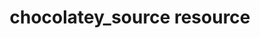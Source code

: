 ---
resource_reference: true
properties_shortcode: 
resources_common_guards: true
resources_common_notification: true
resources_common_properties: true
title: chocolatey_source resource
resource: chocolatey_source
aliases:
- "/resource_chocolatey_source.html"
menu:
  infra:
    title: chocolatey_source
    identifier: chef_infra/cookbook_reference/resources/chocolatey_source chocolatey_source
    parent: chef_infra/cookbook_reference/resources
resource_description_list:
- markdown: Use the **chocolatey_source** resource to add, remove, enable, or disable
    Chocolatey sources.
resource_new_in: '14.3'
syntax_full_code_block: |-
  chocolatey_source 'name' do
    admin_only              true, false # default value: false
    allow_self_service      true, false # default value: false
    bypass_proxy            true, false # default value: false
    priority                Integer # default value: 0
    source                  String
    source_name             String # default value: 'name' unless specified
    action                  Symbol # defaults to :add if not specified
  end
syntax_properties_list: 
syntax_full_properties_list:
- "`chocolatey_source` is the resource."
- "`name` is the name given to the resource block."
- "`action` identifies which steps Chef Infra Client will take to bring the node into
  the desired state."
- "`admin_only`, `allow_self_service`, `bypass_proxy`, `priority`, `source`, and `source_name`
  are the properties available to this resource."
actions_list:
  :add:
    markdown: Default. Adds a Chocolatey source.
  :disable:
    markdown: "Disables a Chocolatey source.\n **New in Chef Infra Client 15.1.**"
  :enable:
    markdown: "Enables a Chocolatey source.\n **New in Chef Infra Client 15.1.**"
  :remove:
    markdown: Removes a Chocolatey source.
  :nothing:
    shortcode: resources_common_actions_nothing.md
properties_list:
- property: admin_only
  ruby_type: true, false
  required: false
  default_value: 'false'
  new_in: '15.1'
  description_list:
  - markdown: Whether or not to set the source to be accessible to only admins.
- property: allow_self_service
  ruby_type: true, false
  required: false
  default_value: 'false'
  new_in: '15.1'
  description_list:
  - markdown: Whether or not to set the source to be used for self service.
- property: bypass_proxy
  ruby_type: true, false
  required: false
  default_value: 'false'
  description_list:
  - markdown: Whether or not to bypass the system's proxy settings to access the source.
- property: priority
  ruby_type: Integer
  required: false
  default_value: '0'
  description_list:
  - markdown: The priority level of the source.
- property: source
  ruby_type: String
  required: false
  description_list:
  - markdown: The source URL.
- property: source_name
  ruby_type: String
  required: false
  default_value: The resource block's name
  description_list:
  - markdown: An optional property to set the source name if it differs from the resource
      block's name.
examples: |
  **Add a Chocolatey source**

  ```ruby
  chocolatey_source 'MySource' do
    source 'http://example.com/something'
    action :add
  end
  ```

  **Remove a Chocolatey source**

  ```ruby
  chocolatey_source 'MySource' do
    action :remove
  end
  ```
---